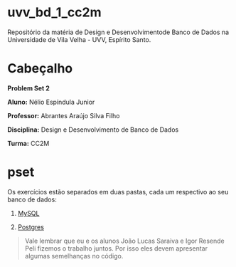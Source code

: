 # uvv_bd_1_cc2m
Repositório da matéria de Design e Desenvolvimentode Banco de Dados na Universidade de Vila Velha - UVV, Espírito Santo.

# Cabeçalho
**Problem Set 2**

**Aluno:** Nélio Espíndula Junior

**Professor:** Abrantes Araújo Silva Filho

**Disciplina:** Design e Desenvolvimento de Banco de Dados

**Turma:** CC2M

# pset

Os exercícios estão separados em duas pastas, cada um respectivo ao seu banco de dados:

1. [MySQL](MySQL)

2. [Postgres](postgres)



> Vale lembrar que eu e os alunos João Lucas Saraiva e Igor Resende Peli fizemos o trabalho juntos. Por isso eles devem apresentar algumas semelhanças no código.